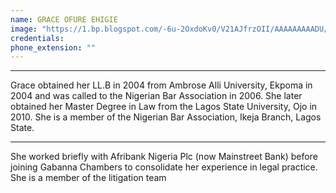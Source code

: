 ```yaml
---
name: GRACE OFURE EHIGIE
image: "https://1.bp.blogspot.com/-6u-2OxdoKv0/V21AJfrzOII/AAAAAAAAADU/3rR9ClDw7Y0hCVG7PXKT0iP2W2dXy3gSwCKgB/s200/Grace%2BOmo.png"
credentials: 
phone_extension: ""
---
```

<hr/>
<p>
Grace obtained her LL.B in 2004 from Ambrose Alli University, Ekpoma in 2004 and was called to the Nigerian Bar Association in 2006. She later obtained her Master Degree in Law from the Lagos State University, Ojo in 2010. She is a member of the Nigerian Bar Association, Ikeja Branch, Lagos State. 
</p>
<hr/>
<p>
She worked briefly with Afribank Nigeria Plc (now Mainstreet Bank) before joining Gabanna Chambers to consolidate her experience in legal practice. She is a member of the litigation team 
</p>